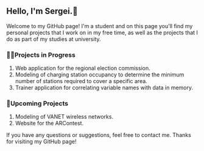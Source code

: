 ## Hello, I'm Sergei.👋


Welcome to my GitHub page! I'm a student and on this page you'll find my personal projects that I work on in my free time, as well as the projects that I do as part of my studies at university. 

### 🧑‍💻Projects in Progress
1. Web application for the regional election commission.
2. Modeling of charging station occupancy to determine the minimum number of stations required to cover a specific area.
3. Trainer application for correlating variable names with data in memory.
### 📌Upcoming Projects
1. Modeling of VANET wireless networks.
2. Website for the ARContest.

If you have any questions or suggestions, feel free to contact me. Thanks for visiting my GitHub page!
